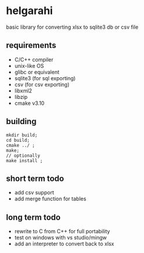 # helgarahi
basic library for converting xlsx to sqlite3 db or csv file

## requirements
- C/C++ compiler
- unix-like OS
- glibc or equivalent
- sqlite3 (for sql exporting)
- csv (for csv exporting)
- libxml2
- libzip
- cmake v3.10

## building
```
mkdir build;
cd build;
cmake ../ ;
make;
// optionally
make install ;
```

## short term todo
- add csv support
- add merge function for tables

## long term todo
- rewrite to C from C++ for full portability
- test on windows with vs studio/mingw
- add an interpreter to convert back to xlsx